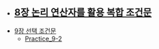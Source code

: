 - [8장 논리 연산자를 활용 복합 조건문](../Java/8장%20논리%20연산자를%20활용%20복합%20조건문.md)
	- 
- [9장 선택 조건문](../Java/9장%20선택%20조건문.md)
	- [Practice_9-2](practice/Practice_9-2.md)